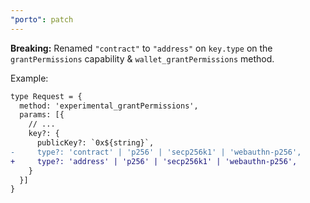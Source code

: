 ```yaml
---
"porto": patch
---
```


**Breaking:** Renamed `"contract"` to `"address"` on `key.type` on the `grantPermissions` capability & `wallet_grantPermissions` method.

Example:

```diff
type Request = {
  method: 'experimental_grantPermissions',
  params: [{
    // ...
    key?: {
      publicKey?: `0x${string}`,
-     type?: 'contract' | 'p256' | 'secp256k1' | 'webauthn-p256', 
+     type?: 'address' | 'p256' | 'secp256k1' | 'webauthn-p256', 
    }
  }]
}
```
